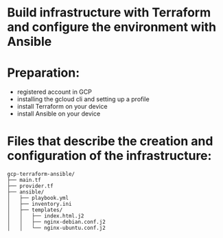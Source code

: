 # Build infrastructure with Terraform and configure the environment with Ansible

# Preparation:
- registered account in GCP
- installing the gcloud cli and setting up a profile
- install Terraform on your device
- install Ansible on your device

# Files that describe the creation and configuration of the infrastructure:
```
gcp-terraform-ansible/
├── main.tf 
├── provider.tf
├── ansible/
│   ├── playbook.yml
│   ├── inventory.ini
│   ├── templates/
│   │   ├── index.html.j2
│   │   ├── nginx-debian.conf.j2
│   │   └── nginx-ubuntu.conf.j2
```
